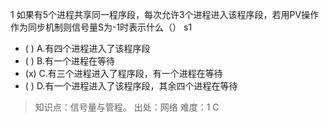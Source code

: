 1
如果有5个进程共享同一程序段，每次允许3个进程进入该程序段，若用PV操作作为同步机制则信号量S为-1时表示什么（） s1
- ( ) A.有四个进程进入了该程序段
- ( ) B.有一个进程在等待
- (x) C.有三个进程进入了程序段，有一个进程在等待
- ( ) D.有一个进程进入了该程序段，其余四个进程在等待

> 知识点：信号量与管程。
> 出处：网络
> 难度：1
> C
